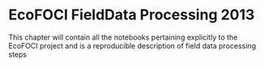 # EcoFOCI FieldData Processing 2013

This chapter will contain all the notebooks pertaining explicitly to the EcoFOCI project and is a reproducible description of field data processing steps